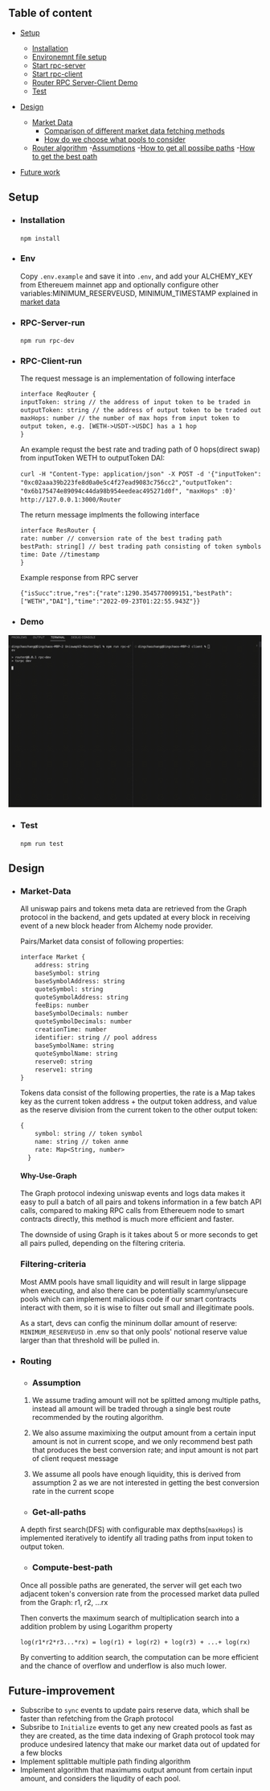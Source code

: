 ## Table of content

- [Setup](#Setup)
    - [Installation](#Installation)
    - [Environemnt file setup](#Env)
    - [Start rpc-server](#RPC-Server-run)
    - [Start rpc-client](#RPC-Client-run)
    - [Router RPC Server-Client Demo](#Demo)
    - [Test](#Test)
- [Design](#Design)
    - [Market Data](#Market-Data)
        - [Comparison of different market data fetching methods](#Why-Use-Graph)
        - [How do we choose what pools to consider](#filtering-criteria)
    - [Router algorithm](#Routing)
        -[Assumptions](#assumption)
        -[How to get all possibe paths](#get-all-paths)
        -[How to get the best path](#compute-best-path)

- [Future work](#Future-improvement)

## Setup

- ### Installation
    `npm install`
- ### Env
    Copy `.env.example` and save it into `.env`, and add your ALCHEMY_KEY from Ethereuem mainnet app and optionally configure other variables:MINIMUM_RESERVEUSD, MINIMUM_TIMESTAMP explained in [market data](#Market-Data)
- ### RPC-Server-run
    `npm run rpc-dev`
- ### RPC-Client-run

    The request message is an implementation of following interface
    ```
    interface ReqRouter {
    inputToken: string // the address of input token to be traded in 
    outputToken: string // the address of output token to be traded out
    maxHops: number // the number of max hops from input token to output token, e.g. [WETH->USDT->USDC] has a 1 hop
    }
    ```
    An example requst the best rate and trading path of 0 hops(direct swap) from inputToken WETH to outputToken DAI:

    `curl -H "Content-Type: application/json" -X POST -d '{"inputToken": "0xc02aaa39b223fe8d0a0e5c4f27ead9083c756cc2","outputToken": "0x6b175474e89094c44da98b954eedeac495271d0f", "maxHops" :0}' http://127.0.0.1:3000/Router`

    The return message implments the following interface

    ```
    interface ResRouter {
    rate: number // conversion rate of the best trading path
    bestPath: string[] // best trading path consisting of token symbols
    time: Date //timestamp
    }

    ```
    Example response from RPC server
    ```
    {"isSucc":true,"res":{"rate":1290.3545770099151,"bestPath":["WETH","DAI"],"time":"2022-09-23T01:22:55.943Z"}}
    ```

- ### Demo

![test ](https://raw.githubusercontent.com/dingchaoz/UniswapV2RouterImpl/rpc/demo.gif)

- ### Test

    `npm run test`

## Design 

- ### Market-Data
    All uniswap pairs and tokens meta data are retrieved from the Graph protocol in the backend, and gets updated at every block in receiving event of a new block header from Alchemy node provider.

    Pairs/Market data consist of following properties: 

    ```
    interface Market {
        address: string 
        baseSymbol: string
        baseSymbolAddress: string
        quoteSymbol: string
        quoteSymbolAddress: string
        feeBips: number
        baseSymbolDecimals: number
        quoteSymbolDecimals: number
        creationTime: number
        identifier: string // pool address
        baseSymbolName: string
        quoteSymbolName: string
        reserve0: string
        reserve1: string
    }
    ``` 

    Tokens data consist of the following properties, the rate is a Map takes key as the current token address + the output token address, and value as the reserve division from the current token to the other output token:
    ```
    {
        symbol: string // token symbol
        name: string // token anme
        rate: Map<String, number> 
      }
    ```

    #### Why-Use-Graph

    The Graph protocol indexing uniswap events and logs data makes it easy to pull a batch of all pairs and tokens information in a few batch API calls, compared to making RPC calls from Ethereuem node to smart contracts directly, this method is much more efficient and faster.

    The downside of using Graph is it takes about 5 or more seconds to get all pairs pulled, depending on the filtering criteria.

    ### Filtering-criteria
    Most AMM pools have small liquidity and will result in large slippage when executing, and also there can be potentially scammy/unsecure pools which can implement malicious code if our smart contracts interact with them, so it is wise to filter out small and illegitimate pools.  

    As a start, devs can config the mininum dollar amount of reserve: `MINIMUM_RESERVEUSD` in .env so that only pools' notional reserve value larger than that threshold will be pulled in.


- ### Routing
    - ### Assumption
    1. We assume trading amount will not be splitted among multiple paths, instead all amount will be traded through a single best route recommended by the routing algorithm.

    2. We also assume maximixing the output amount from a certain input amount is not in current scope, and we only recommend best path that produces the best conversion rate; and input amount is not part of client request message

    3. We assume all pools have enough liquidity, this is derived from assumption 2 as we are not interested in getting the best conversion rate in the current scope

    - ### Get-all-paths
    A depth first search(DFS) with configurable max depths(`maxHops`) is implemented iteratively to identify all trading paths from input token to output token.

    - ### Compute-best-path
    Once all possible paths are generated, the server will get each two adjacent token's conversion rate from the processed market data pulled from the Graph: r1, r2, ...rx

    Then converts the maximum search of multiplication search into a addition problem by using Logarithm property
    ```
    log(r1*r2*r3...*rx) = log(r1) + log(r2) + log(r3) + ...+ log(rx)
    ```
    By converting to addition search, the computation can be more efficient and the chance of overflow and underflow is also much lower.

## Future-improvement

  - Subscribe to `sync` events to update pairs reserve data, which shall be faster than refetching from the Graph protocol 
  - Subsribe to `Initialize` events to get any new created pools as fast as they are created, as the time data indexing of Graph protocol took may produce undesired latency that make our market data out of updated for a few blocks
  - Implement splittable multiple path finding algorithm
  - Implement algorithm that maximums output amount from certain input amount, and considers the liqudity of each pool.





